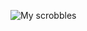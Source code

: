 ![My scrobbles](https://lastfm-recently-played.vercel.app/api?user=LiveLaughAJJ&count=5&width=1000&loved=true&show)
<p align="center">
